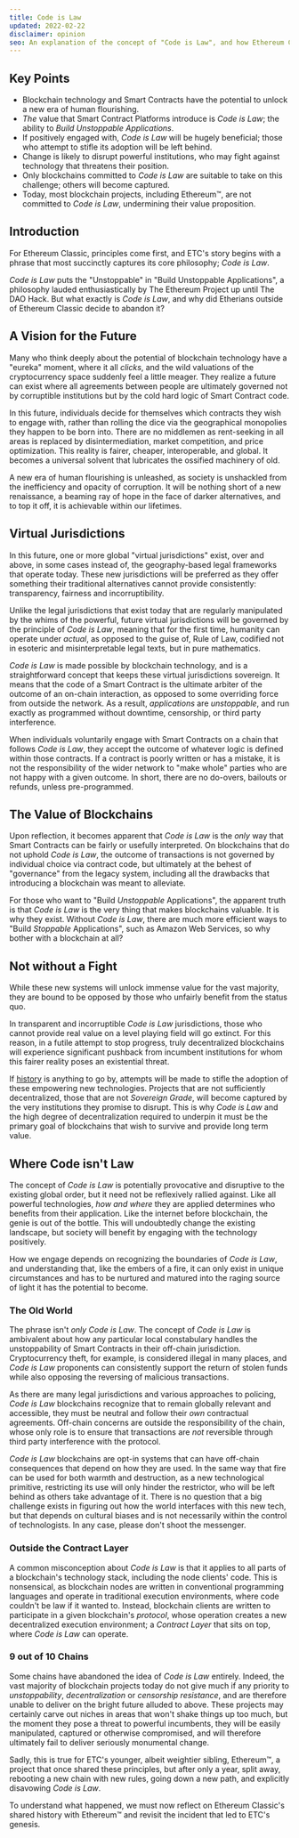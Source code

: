 ```yaml
---
title: Code is Law
updated: 2022-02-22
disclaimer: opinion
seo: An explanation of the concept of "Code is Law", and how Ethereum Classic is one of the few blockchain projects that allow this bright future to unfold.
---
```


## Key Points

- Blockchain technology and Smart Contracts have the potential to unlock a new era of human flourishing.
- _The_ value that Smart Contract Platforms introduce is _Code is Law_; the ability to _Build Unstoppable Applications_.
- If positively engaged with, _Code is Law_ will be hugely beneficial; those who attempt to stifle its adoption will be left behind.
- Change is likely to disrupt powerful institutions, who may fight against technology that threatens their position.
- Only blockchains committed to _Code is Law_ are suitable to take on this challenge; others will become captured.
- Today, most blockchain projects, including Ethereum™, are not committed to _Code is Law_, undermining their value proposition.

## Introduction

For Ethereum Classic, principles come first, and ETC's story begins with a phrase that most succinctly captures its core philosophy; _Code is Law_.

_Code is Law_ puts the "Unstoppable" in "Build Unstoppable Applications", a philosophy lauded enthusiastically by The Ethereum Project up until The DAO Hack. But what exactly is _Code is Law_, and why did Etherians outside of Ethereum Classic decide to abandon it?

## A Vision for the Future

Many who think deeply about the potential of blockchain technology have a "eureka" moment, where it all _clicks_, and the wild valuations of the cryptocurrency space suddenly feel a little meager. They realize a future can exist where all agreements between people are ultimately governed not by corruptible institutions but by the cold hard logic of Smart Contract code.

In this future, individuals decide for themselves which contracts they wish to engage with, rather than rolling the dice via the geographical monopolies they happen to be born into. There are no middlemen as rent-seeking in all areas is replaced by disintermediation, market competition, and price optimization. This reality is fairer, cheaper, interoperable, and global. It becomes a universal solvent that lubricates the ossified machinery of old.

A new era of human flourishing is unleashed, as society is unshackled from the inefficiency and opacity of corruption. It will be nothing short of a new renaissance, a beaming ray of hope in the face of darker alternatives, and to top it off, it is achievable within our lifetimes.

## Virtual Jurisdictions

In this future, one or more global "virtual jurisdictions" exist, over and above, in some cases instead of, the geography-based legal frameworks that operate today. These new jurisdictions will be preferred as they offer something their traditional alternatives cannot provide consistently: transparency, fairness and incorruptibility.

Unlike the legal jurisdictions that exist today that are regularly manipulated by the whims of the powerful, future virtual jurisdictions will be governed by the principle of _Code is Law_, meaning that for the first time, humanity can operate under _actual_, as opposed to the guise of, Rule of Law, codified not in esoteric and misinterpretable legal texts, but in pure mathematics.

_Code is Law_ is made possible by blockchain technology, and is a straightforward concept that keeps these virtual jurisdictions sovereign. It means that the code of a Smart Contract is the ultimate arbiter of the outcome of an on-chain interaction, as opposed to some overriding force from outside the network. As a result, _applications_ are _unstoppable_, and run exactly as programmed without downtime, censorship, or third party interference.

When individuals voluntarily engage with Smart Contracts on a chain that follows _Code is Law_, they accept the outcome of whatever logic is defined within those contracts. If a contract is poorly written or has a mistake, it is not the responsibility of the wider network to "make whole" parties who are not happy with a given outcome. In short, there are no do-overs, bailouts or refunds, unless pre-programmed.

## The Value of Blockchains

Upon reflection, it becomes apparent that _Code is Law_ is the _only_ way that Smart Contracts can be fairly or usefully interpreted. On blockchains that do not uphold _Code is Law_, the outcome of transactions is not governed by individual choice via contract code, but ultimately at the behest of "governance" from the legacy system, including all the drawbacks that introducing a blockchain was meant to alleviate.

For those who want to "Build _Unstoppable_ Applications", the apparent truth is that _Code is Law_ is the very thing that makes blockchains valuable. It is why they exist. Without _Code is Law_, there are much more efficient ways to "Build _Stoppable_ Applications", such as Amazon Web Services, so why bother with a blockchain at all?

## Not without a Fight

While these new systems will unlock immense value for the vast majority, they are bound to be opposed by those who unfairly benefit from the status quo.

In transparent and incorruptible _Code is Law_ jurisdictions, those who cannot provide real value on a level playing field will go extinct. For this reason, in a futile attempt to stop progress, truly decentralized blockchains will experience significant pushback from incumbent institutions for whom this fairer reality poses an existential threat.

If [history](https://www.eff.org/wp/riaa-v-people-five-years-later) is anything to go by, attempts will be made to stifle the adoption of these empowering new technologies. Projects that are not sufficiently decentralized, those that are not _Sovereign Grade_, will become captured by the very institutions they promise to disrupt. This is why _Code is Law_ and the high degree of decentralization required to underpin it must be the primary goal of blockchains that wish to survive and provide long term value.

## Where Code isn't Law

The concept of _Code is Law_ is potentially provocative and disruptive to the existing global order, but it need not be reflexively rallied against. Like all powerful technologies, _how and where_ they are applied determines who benefits from their application. Like the internet before blockchain, the genie is out of the bottle. This will undoubtedly change the existing landscape, but society will benefit by engaging with the technology positively.

How we engage depends on recognizing the boundaries of _Code is Law_, and understanding that, like the embers of a fire, it can only exist in unique circumstances and has to be nurtured and matured into the raging source of light it has the potential to become.

### The Old World

The phrase isn't _only Code is Law_. The concept of _Code is Law_ is ambivalent about how any particular local constabulary handles the unstoppability of Smart Contracts in their off-chain jurisdiction. Cryptocurrency theft, for example, is considered illegal in many places, and _Code is Law_ proponents can consistently support the return of stolen funds while also opposing the reversing of malicious transactions. 

As there are many legal jurisdictions and various approaches to policing, *Code is Law* blockchains recognize that to remain globally relevant and accessible, they must be neutral and follow their *own* contractual agreements. Off-chain concerns are outside the responsibility of the chain, whose only role is to ensure that transactions are _not_ reversible through third party interference with the protocol.

_Code is Law_ blockchains are opt-in systems that can have off-chain consequences that depend on how they are used. In the same way that fire can be used for both warmth and destruction, as a new technological primitive, restricting its use will only hinder the restrictor, who will be left behind as others take advantage of it. There is no question that a big challenge exists in figuring out how the world interfaces with this new tech, but that depends on cultural biases and is not necessarily within the control of technologists. In any case, please don't shoot the messenger.

### Outside the Contract Layer

A common misconception about _Code is Law_ is that it applies to all parts of a blockchain's technology stack, including the node clients' code. This is nonsensical, as blockchain nodes are written in conventional programming languages and operate in traditional execution environments, where code couldn't be law if it wanted to. Instead, blockchain clients are written to participate in a given blockchain's _protocol_, whose operation creates a new decentralized execution environment; a _Contract Layer_ that sits on top, where _Code is Law_ can operate.

### 9 out of 10 Chains

Some chains have abandoned the idea of _Code is Law_ entirely. Indeed, the vast majority of blockchain projects today do not give much if any priority to _unstoppability_, _decentralization_ or _censorship resistance_, and are therefore unable to deliver on the bright future alluded to above. These projects may certainly carve out niches in areas that won't shake things up too much, but the moment they pose a threat to powerful incumbents, they will be easily manipulated, captured or otherwise compromised, and will therefore ultimately fail to deliver seriously monumental change.

Sadly, this is true for ETC's younger, albeit weightier sibling, Ethereum™, a project that once shared these principles, but after only a year, split away, rebooting a new chain with new rules, going down a new path, and explicitly disavowing _Code is Law_.

To understand what happened, we must now reflect on Ethereum Classic's shared history with Ethereum™ and revisit the incident that led to ETC's genesis.
